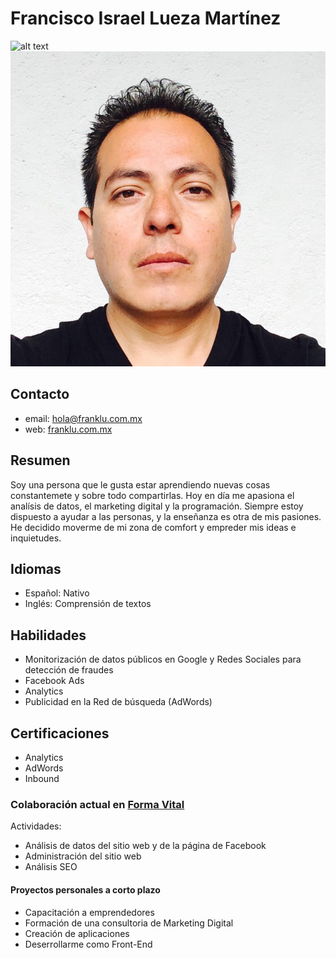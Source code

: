 # Francisco Israel Lueza Martínez
![alt text](ensayo/img/Lueza.jpg "Francsico Lueza")
![FrankLu Lueza](/img/lueza.jpg)
## Contacto
* email: hola@franklu.com.mx
* web: [franklu.com.mx](https://franklu.com.mx)
## Resumen
Soy una persona que le gusta estar aprendiendo nuevas cosas constantemete y sobre todo compartirlas. Hoy en día me apasiona el analísis de datos, el marketing digital y la programación. Siempre estoy dispuesto a ayudar a las personas, y la enseñanza es otra de mis pasiones. He decidido moverme de mi zona de comfort y empreder mis ideas e inquietudes.
## Idiomas
* Español: Nativo
* Inglés: Comprensión de textos
## Habilidades
* Monitorización de datos públicos en Google y Redes Sociales para detección de fraudes
* Facebook Ads
* Analytics
* Publicidad en la Red de búsqueda (AdWords)
## Certificaciones
* Analytics
* AdWords
* Inbound
### Colaboración actual en [Forma Vital](https://www.formavital.com)
Actividades:
* Análisis de datos del sitio web y de la página de Facebook
* Administración del sitio web
* Análisis SEO
#### Proyectos personales a corto plazo
* Capacitación a emprendedores
* Formación de una consultoria de Marketing Digital
* Creación de aplicaciones
* Deserrollarme como Front-End
